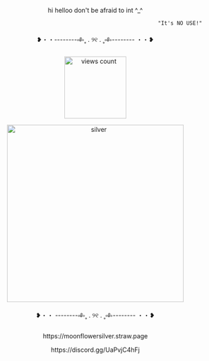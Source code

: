<p align="center">
 hi helloo
don't be afraid to int ^_^

                                                           "It's NO USE!"


<p align="center">
❥・・--------‪༚༅༚˳ . ୨୧ . ˳༚༅༚-------- ・・❥

</p>

<p align="center">
    <img width="140" src="https://komarev.com/ghpvc/?username=moonflowerSilver&color=d4dbd5" alt="views count">
</p>

<p align="center">
    <img width="400" src="https://media1.tenor.com/m/zElQ6qy_RDoAAAAC/silver-the-hedgehog-sonic-2006.gif" alt="silver">
</p>

<p align="center">
❥・・ --------༚༅༚˳ . ୨୧ . ˳༚༅༚-------- ・・❥

<p align="center">
https://moonflowersilver.straw.page

<p align="center">
https://discord.gg/UaPvjC4hFj
